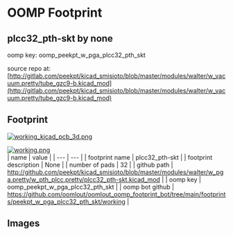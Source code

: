 # OOMP Footprint  
## plcc32_pth-skt  by none  
  
oomp key: oomp_peekpt_w_pga_plcc32_pth_skt  
  
source repo at: [http://gitlab.com/peekpt/kicad_smisioto/blob/master/modules/walter/w_vacuum.pretty/tube_gzc9-b.kicad_mod](http://gitlab.com/peekpt/kicad_smisioto/blob/master/modules/walter/w_vacuum.pretty/tube_gzc9-b.kicad_mod)  
## Footprint  
  
[![working_kicad_pcb_3d.png](working_kicad_pcb_3d_600.png)](working_kicad_pcb_3d.png)  
  
[![working.png](working_600.png)](working.png)  
| name | value | 
| --- | --- | 
| footprint name | plcc32_pth-skt | 
| footprint description | None | 
| number of pads | 32 | 
| github path | http://github.com/peekpt/kicad_smisioto/blob/master/modules/walter/w_pga.pretty/w_pth_plcc.pretty/plcc32_pth-skt.kicad_mod | 
| oomp key | oomp_peekpt_w_pga_plcc32_pth_skt | 
| oomp bot github | https://github.com/oomlout/oomlout_oomp_footprint_bot/tree/main/footprints/peekpt_w_pga_plcc32_pth_skt/working | 
## Images  
